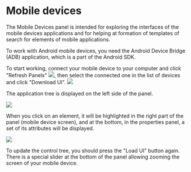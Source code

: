 # Mobile devices

The Mobile Devices panel is intended for exploring the interfaces of the mobile devices applications and for helping at formation of templates of search for elements of mobile applications.

To work with Android mobile devices, you need the Android Device Bridge (ADB) application, which is a part of the Android SDK.

To start working, connect your mobile device to your computer and click "Refresh Panels" ![](<../.gitbook/assets/0 (110).png>), then select the connected one in the list of devices and click "Download UI". ![](<../.gitbook/assets/1 (78).png>)

The application tree is displayed on the left side of the panel.

![](<../.gitbook/assets/2 (18).png>)

When you click on an element, it will be highlighted in the right part of the panel (mobile device screen), and at the bottom, in the properties panel, a set of its attributes will be displayed.

![](<../.gitbook/assets/3 (15).png>)

To update the control tree, you should press the "Load UI" button again. There is a special slider at the bottom of the panel allowing zooming the screen of your mobile device.
